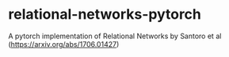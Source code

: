 # relational-networks-pytorch
A pytorch implementation of Relational Networks by Santoro et al (https://arxiv.org/abs/1706.01427)
